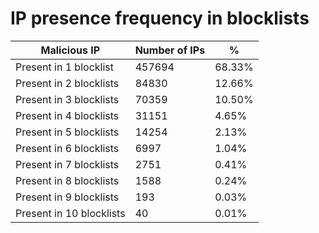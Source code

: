 # IP presence frequency in blocklists
| Malicious IP | Number of IPs | % |
|----|----|----|
| Present in 1 blocklist | 457694 | 68.33% |
| Present in 2 blocklists | 84830 | 12.66% |
| Present in 3 blocklists | 70359 | 10.50% |
| Present in 4 blocklists | 31151 | 4.65% |
| Present in 5 blocklists | 14254 | 2.13% |
| Present in 6 blocklists | 6997 | 1.04% |
| Present in 7 blocklists | 2751 | 0.41% |
| Present in 8 blocklists | 1588 | 0.24% |
| Present in 9 blocklists | 193 | 0.03% |
| Present in 10 blocklists | 40 | 0.01% |
